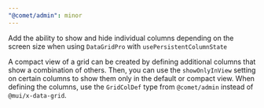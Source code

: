 ```yaml
---
"@comet/admin": minor
---
```


Add the ability to show and hide individual columns depending on the screen size when using `DataGridPro` with `usePersistentColumnState`

A compact view of a grid can be created by defining additional columns that show a combination of others.
Then, you can use the `showOnlyInView` setting on certain columns to show them only in the default or compact view.
When defining the columns, use the `GridColDef` type from `@comet/admin` instead of `@mui/x-data-grid`.
